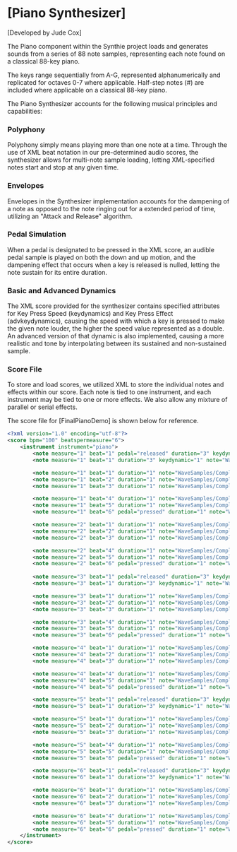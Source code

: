 # [Piano Synthesizer]
[Developed by Jude Cox]

The Piano component within the Synthie project loads and generates sounds from a series of 88
note samples, representing each note found on a classical 88-key piano. 

The keys range sequentially from A-G, represented alphanumerically and replicated for octaves 0-7 where applicable.
Half-step notes (#) are included where applicable on a classical 88-key piano.

The Piano Synthesizer accounts for the following musical principles and capabilities:

### Polyphony
Polyphony simply means playing more than one note at a time.
Through the use of XML beat notation in our pre-determined audio scores,
the synthesizer allows for multi-note sample loading, letting XML-specified 
notes start and stop at any given time.

### Envelopes
Envelopes in the Synthesizer implementation accounts for the dampening of a
note as opposed to the note ringing out for a extended period of time, utilizing
an "Attack and Release" algorithm.

### Pedal Simulation
When a pedal is designated to be pressed in the XML score, an audible pedal sample
is played on both the down and up motion, and the dampening effect that occurs when a key is 
released is nulled, letting the note sustain for its entire duration.

### Basic and Advanced Dynamics
The XML score provided for the synthesizer contains specified attributes for 
Key Press Speed (keydynamics) and Key Press Effect (advkeydynamics), causing the
speed with which a key is pressed to make the given note louder, the higher the 
speed value represented as a double. An advanced version of that dynamic is also
implemented, causing a more realistic and tone by interpolating between its 
sustained and non-sustained sample.

### Score File
To store and load scores, we utilized XML to store the individual notes and
effects within our score. Each note is tied to one instrument, and each
instrument may be tied to one or more effects. We also allow any mixture of
parallel or serial effects.

The score file for [FinalPianoDemo] is shown below for reference.

```xml
<?xml version="1.0" encoding="utf-8"?>
<score bpm="100" beatspermeasure="6">
	<instrument instrument="piano">
		<note measure="1" beat="1" pedal="released" duration="3" keydynamic="1" note="WaveSamples/CompletePiano/C1#l.wav"/>
		<note measure="1" beat="1" duration="3" keydynamic="1" note="WaveSamples/CompletePiano/C2#l.wav"/>

		<note measure="1" beat="1" duration="1" note="WaveSamples/CompletePiano/G1#s.wav"/>
		<note measure="1" beat="2" duration="1" note="WaveSamples/CompletePiano/C4#s.wav"/>
		<note measure="1" beat="3" duration="1" note="WaveSamples/CompletePiano/E4s.wav"/>

		<note measure="1" beat="4" duration="1" note="WaveSamples/CompletePiano/G1#s.wav"/>
		<note measure="1" beat="5" duration="1" note="WaveSamples/CompletePiano/C4#s.wav"/>
		<note measure="1" beat="6" pedal="pressed" duration="1" note="WaveSamples/CompletePiano/E4s.wav"/>

		<note measure="2" beat="1" duration="1" note="WaveSamples/CompletePiano/G1#s.wav"/>
		<note measure="2" beat="2" duration="1" note="WaveSamples/CompletePiano/C4#s.wav"/>
		<note measure="2" beat="3" duration="1" note="WaveSamples/CompletePiano/E4s.wav"/>

		<note measure="2" beat="4" duration="1" note="WaveSamples/CompletePiano/G1#s.wav"/>
		<note measure="2" beat="5" duration="1" note="WaveSamples/CompletePiano/C4#s.wav"/>
		<note measure="2" beat="6" pedal="pressed" duration="1" note="WaveSamples/CompletePiano/E4s.wav"/>
		
		<note measure="3" beat="1" pedal="released" duration="3" keydynamic="1" note="WaveSamples/CompletePiano/B2l.wav"/>
		<note measure="3" beat="1" duration="3" keydynamic="1" note="WaveSamples/CompletePiano/B3l.wav"/>

		<note measure="3" beat="1" duration="1" note="WaveSamples/CompletePiano/G1#s.wav"/>
		<note measure="3" beat="2" duration="1" note="WaveSamples/CompletePiano/C4#s.wav"/>
		<note measure="3" beat="3" duration="1" note="WaveSamples/CompletePiano/E4s.wav"/>

		<note measure="3" beat="4" duration="1" note="WaveSamples/CompletePiano/G1#s.wav"/>
		<note measure="3" beat="5" duration="1" note="WaveSamples/CompletePiano/C4#s.wav"/>
		<note measure="3" beat="6" pedal="pressed" duration="1" note="WaveSamples/CompletePiano/E4s.wav"/>

		<note measure="4" beat="1" duration="1" note="WaveSamples/CompletePiano/G1#s.wav"/>
		<note measure="4" beat="2" duration="1" note="WaveSamples/CompletePiano/C4#s.wav"/>
		<note measure="4" beat="3" duration="1" note="WaveSamples/CompletePiano/E4s.wav"/>

		<note measure="4" beat="4" duration="1" note="WaveSamples/CompletePiano/G1#s.wav"/>
		<note measure="4" beat="5" duration="1" note="WaveSamples/CompletePiano/C4#s.wav"/>
		<note measure="4" beat="6" pedal="pressed" duration="1" note="WaveSamples/CompletePiano/E4s.wav"/>

		<note measure="5" beat="1" pedal="released" duration="3" keydynamic="1" note="WaveSamples/CompletePiano/A2l.wav"/>
		<note measure="5" beat="1" duration="3" keydynamic="1" note="WaveSamples/CompletePiano/A3l.wav"/>

		<note measure="5" beat="1" duration="1" note="WaveSamples/CompletePiano/A4s.wav"/>
		<note measure="5" beat="2" duration="1" note="WaveSamples/CompletePiano/C4#s.wav"/>
		<note measure="5" beat="3" duration="1" note="WaveSamples/CompletePiano/E4s.wav"/>

		<note measure="5" beat="4" duration="1" note="WaveSamples/CompletePiano/A4s.wav"/>
		<note measure="5" beat="5" duration="1" note="WaveSamples/CompletePiano/C4#s.wav"/>
		<note measure="5" beat="6" pedal="pressed" duration="1" note="WaveSamples/CompletePiano/E4s.wav"/>

		<note measure="6" beat="1" pedal="released" duration="3" keydynamic="1" note="WaveSamples/CompletePiano/F1#l.wav"/>
		<note measure="6" beat="1" duration="3" keydynamic="1" note="WaveSamples/CompletePiano/F2#l.wav"/>

		<note measure="6" beat="1" duration="1" note="WaveSamples/CompletePiano/A4s.wav"/>
		<note measure="6" beat="2" duration="1" note="WaveSamples/CompletePiano/D4s.wav"/>
		<note measure="6" beat="3" duration="1" note="WaveSamples/CompletePiano/F4#s.wav"/>

		<note measure="6" beat="4" duration="1" note="WaveSamples/CompletePiano/A4s.wav"/>
		<note measure="6" beat="5" duration="1" note="WaveSamples/CompletePiano/D4s.wav"/>
		<note measure="6" beat="6" pedal="pressed" duration="1" note="WaveSamples/CompletePiano/F4#s.wav"/>
	</instrument>
</score>
```





